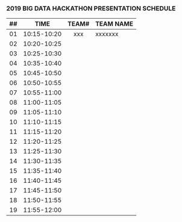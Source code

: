 ### 2019 BIG DATA HACKATHON PRESENTATION SCHEDULE

| ## |    TIME       | TEAM# |         TEAM NAME         |
| -- | :-----------: | :---: | :------------------------ |
| 01 |  10:15-10:20  |  xxx  |  xxxxxxx                  |
| 02 |  10:20-10:25  |       |                           |
| 03 |  10:25-10:30  |       |                           |
| 04 |  10:35-10:40  |       |                           |
| 05 |  10:45-10:50  |       |                           |
| 06 |  10:50-10:55  |       |                           |
| 07 |  10:55-11:00  |       |                           |
| 08 |  11:00-11:05  |       |                           |
| 09 |  11:05-11:10  |       |                           |
| 10 |  11:10-11:15  |       |                           |
| 11 |  11:15-11:20  |       |                           |
| 12 |  11:20-11:25  |       |                           |
| 13 |  11:25-11:30  |       |                           |
| 14 |  11:30-11:35  |       |                           |
| 15 |  11:35-11:40  |       |                           |
| 16 |  11:40-11:45  |       |                           |
| 17 |  11:45-11:50  |       |                           |
| 18 |  11:50-11:55  |       |                           |
| 19 |  11:55-12:00  |       |                           |

